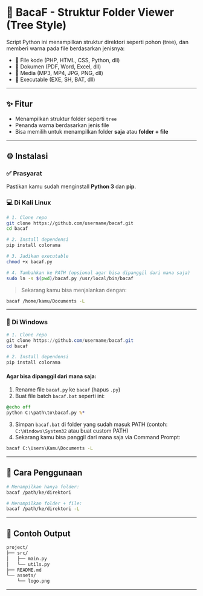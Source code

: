 # 📁 BacaF - Struktur Folder Viewer (Tree Style)

Script Python ini menampilkan struktur direktori seperti pohon (tree), dan memberi warna pada file berdasarkan jenisnya:

* 🗾 File kode (PHP, HTML, CSS, Python, dll)
* 🔨 Dokumen (PDF, Word, Excel, dll)
* 🔪 Media (MP3, MP4, JPG, PNG, dll)
* 🔴 Executable (EXE, SH, BAT, dll)

---

## ✨ Fitur

* Menampilkan struktur folder seperti `tree`
* Penanda warna berdasarkan jenis file
* Bisa memilih untuk menampilkan folder **saja** atau **folder + file**

---

## ⚙️ Instalasi

### ✅ Prasyarat

Pastikan kamu sudah menginstall **Python 3** dan **pip**.

### 💻 Di Kali Linux

```bash
# 1. Clone repo
git clone https://github.com/username/bacaf.git
cd bacaf

# 2. Install dependensi
pip install colorama

# 3. Jadikan executable
chmod +x bacaf.py

# 4. Tambahkan ke PATH (opsional agar bisa dipanggil dari mana saja)
sudo ln -s $(pwd)/bacaf.py /usr/local/bin/bacaf
```

> Sekarang kamu bisa menjalankan dengan:

```bash
bacaf /home/kamu/Documents -L
```

---

### 🩟 Di Windows

```powershell
# 1. Clone repo
git clone https://github.com/username/bacaf.git
cd bacaf

# 2. Install dependensi
pip install colorama
```

#### Agar bisa dipanggil dari mana saja:

1. Rename file `bacaf.py` ke `bacaf` (hapus `.py`)
2. Buat file batch `bacaf.bat` seperti ini:

```bat
@echo off
python C:\path\to\bacaf.py %*
```

3. Simpan `bacaf.bat` di folder yang sudah masuk PATH (contoh: `C:\Windows\System32` atau buat custom PATH)
4. Sekarang kamu bisa panggil dari mana saja via Command Prompt:

```cmd
bacaf C:\Users\Kamu\Documents -L
```

---

## 🧪 Cara Penggunaan

```bash
# Menampilkan hanya folder:
bacaf /path/ke/direktori

# Menampilkan folder + file:
bacaf /path/ke/direktori -L
```

---

## 📌 Contoh Output

```bash
project/
├── src/
│   ├── main.py
│   └── utils.py
├── README.md
└── assets/
    └── logo.png
```

---


